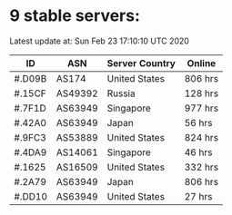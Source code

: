 # 9 stable servers:

Latest update at: Sun Feb 23 17:10:10 UTC 2020

| ID | ASN | Server Country | Online |
| -- | --- | -------------- | ------ |
| #.D09B | AS174 | United States | 806 hrs |
| #.15CF | AS49392 | Russia | 128 hrs |
| #.7F1D | AS63949 | Singapore | 977 hrs |
| #.42A0 | AS63949 | Japan | 56 hrs |
| #.9FC3 | AS53889 | United States | 824 hrs |
| #.4DA9 | AS14061 | Singapore | 46 hrs |
| #.1625 | AS16509 | United States | 332 hrs |
| #.2A79 | AS63949 | Japan | 806 hrs |
| #.DD10 | AS63949 | United States | 27 hrs |

